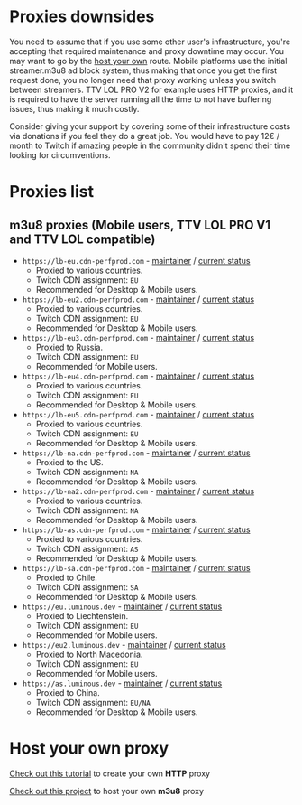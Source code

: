 # Proxies downsides

You need to assume that if you use some other user's infrastructure, you're accepting that required maintenance and proxy downtime may occur. You may want to go by the [host your own](#host-your-own-proxy) route. 
Mobile platforms use the initial streamer.m3u8 ad block system, thus making that once you get the first request done, you no longer need that proxy working unless you switch between streamers. TTV LOL PRO V2 for example uses HTTP proxies, and it is required to have the server running all the time to not have buffering issues, thus making it much costly.

Consider giving your support by covering some of their infrastructure costs via donations if you feel they do a great job. You would have to pay 12€ / month to Twitch if amazing people in the community didn't spend their time looking for circumventions.

# Proxies list
## m3u8 proxies (Mobile users, TTV LOL PRO V1 and TTV LOL compatible)

- `https://lb-eu.cdn-perfprod.com` - [maintainer](https://github.com/zGato) / [current status](https://status.cdn-perfprod.com)
  - Proxied to various countries.
  - Twitch CDN assignment: `EU`
  - Recommended for Desktop & Mobile users.
- `https://lb-eu2.cdn-perfprod.com` - [maintainer](https://github.com/zGato) / [current status](https://status.cdn-perfprod.com)
  - Proxied to various countries.
  - Twitch CDN assignment: `EU`
  - Recommended for Desktop & Mobile users.
- `https://lb-eu3.cdn-perfprod.com` - [maintainer](https://github.com/zGato) / [current status](https://status.cdn-perfprod.com)
  - Proxied to Russia.
  - Twitch CDN assignment: `EU`
  - Recommended for Mobile users.
- `https://lb-eu4.cdn-perfprod.com` - [maintainer](https://github.com/zGato) / [current status](https://status.cdn-perfprod.com)
  - Proxied to various countries.
  - Twitch CDN assignment: `EU`
  - Recommended for Desktop & Mobile users.
- `https://lb-eu5.cdn-perfprod.com` - [maintainer](https://github.com/zGato) / [current status](https://status.cdn-perfprod.com)
  - Proxied to various countries.
  - Twitch CDN assignment: `EU`
  - Recommended for Desktop & Mobile users.
- `https://lb-na.cdn-perfprod.com` - [maintainer](https://github.com/zGato) / [current status](https://status.cdn-perfprod.com)
  - Proxied to the US.
  - Twitch CDN assignment: `NA`
  - Recommended for Desktop & Mobile users.
- `https://lb-na2.cdn-perfprod.com` - [maintainer](https://github.com/zGato) / [current status](https://status.cdn-perfprod.com)
  - Proxied to various countries.
  - Twitch CDN assignment: `NA`
  - Recommended for Desktop & Mobile users.
- `https://lb-as.cdn-perfprod.com` - [maintainer](https://github.com/zGato) / [current status](https://status.cdn-perfprod.com)
  - Proxied to various countries.
  - Twitch CDN assignment: `AS`
  - Recommended for Desktop & Mobile users.
- `https://lb-sa.cdn-perfprod.com` - [maintainer](https://github.com/zGato) / [current status](https://status.cdn-perfprod.com)
  - Proxied to Chile.
  - Twitch CDN assignment: `SA`
  - Recommended for Desktop & Mobile users.
- `https://eu.luminous.dev` - [maintainer](https://github.com/AlyoshaVasilieva) / [current status](https://stats.uptimerobot.com/N2pVRCZAjg)
  - Proxied to Liechtenstein.
  - Twitch CDN assignment: `EU`
  - Recommended for Mobile users.
- `https://eu2.luminous.dev` - [maintainer](https://github.com/AlyoshaVasilieva) / [current status](https://stats.uptimerobot.com/N2pVRCZAjg)
  - Proxied to North Macedonia.
  - Twitch CDN assignment: `EU`
  - Recommended for Mobile users.
- `https://as.luminous.dev` - [maintainer](https://github.com/AlyoshaVasilieva) / [current status](https://stats.uptimerobot.com/N2pVRCZAjg)
  - Proxied to China.
  - Twitch CDN assignment: `EU/NA`
  - Recommended for Desktop & Mobile users.

# Host your own proxy

[Check out this tutorial](https://github.com/younesaassila/ttv-lol-pro/discussions/151) to create your own **HTTP** proxy

[Check out this project](https://github.com/AlyoshaVasilieva/luminous-ttv) to host your own **m3u8** proxy
